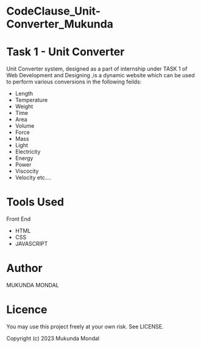 # CodeClause_Unit-Converter_Mukunda
# Task 1 - Unit Converter

Unit Converter system, designed as a part of internship under TASK 1 of Web Development and Designing ,is a dynamic website which can be used to perform various conversions in the following feilds:

* Length
* Temperature
* Weight
* Time
* Area
* Volume
* Force
* Mass
* Light
* Electricity
* Energy
* Power
* Viscocity
* Velocity
  etc....



# Tools Used
  Front End

* HTML
* CSS
* JAVASCRIPT



# Author

MUKUNDA MONDAL

# Licence


You may use this project freely at your own risk. See LICENSE.


Copyright (c) 2023   Mukunda Mondal

